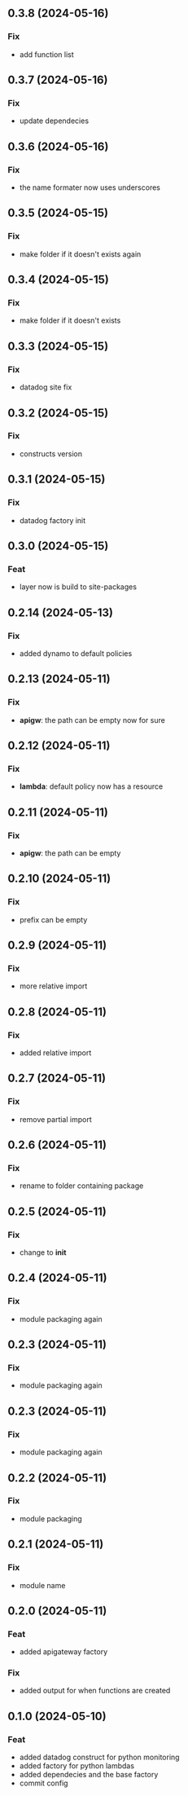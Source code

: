 ## 0.3.8 (2024-05-16)

### Fix

- add function list

## 0.3.7 (2024-05-16)

### Fix

- update dependecies

## 0.3.6 (2024-05-16)

### Fix

- the name formater now uses underscores

## 0.3.5 (2024-05-15)

### Fix

- make folder if it doesn't exists again

## 0.3.4 (2024-05-15)

### Fix

- make folder if it doesn't exists

## 0.3.3 (2024-05-15)

### Fix

- datadog site fix

## 0.3.2 (2024-05-15)

### Fix

- constructs version

## 0.3.1 (2024-05-15)

### Fix

- datadog factory init

## 0.3.0 (2024-05-15)

### Feat

- layer now is build to site-packages

## 0.2.14 (2024-05-13)

### Fix

- added dynamo to default policies

## 0.2.13 (2024-05-11)

### Fix

- **apigw**: the path can be empty now for sure

## 0.2.12 (2024-05-11)

### Fix

- **lambda**: default policy now has a resource

## 0.2.11 (2024-05-11)

### Fix

- **apigw**: the path can be empty

## 0.2.10 (2024-05-11)

### Fix

- prefix can be empty

## 0.2.9 (2024-05-11)

### Fix

- more relative import

## 0.2.8 (2024-05-11)

### Fix

- added relative import

## 0.2.7 (2024-05-11)

### Fix

- remove partial import

## 0.2.6 (2024-05-11)

### Fix

- rename to folder containing package

## 0.2.5 (2024-05-11)

### Fix

- change to __init__

## 0.2.4 (2024-05-11)

### Fix

- module packaging again

## 0.2.3 (2024-05-11)

### Fix

- module packaging again

## 0.2.3 (2024-05-11)

### Fix

- module packaging again

## 0.2.2 (2024-05-11)

### Fix

- module packaging

## 0.2.1 (2024-05-11)

### Fix

- module name

## 0.2.0 (2024-05-11)

### Feat

- added apigateway factory

### Fix

- added output for when functions are created

## 0.1.0 (2024-05-10)

### Feat

- added datadog construct for python monitoring
- added factory for python lambdas
- added dependecies and the base factory
- commit config
